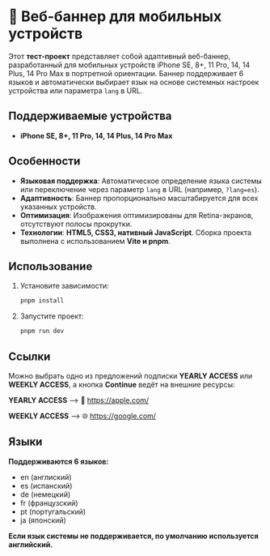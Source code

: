 # :iphone: Веб-баннер для мобильных устройств

Этот **тест-проект** представляет собой адаптивный веб-баннер, разработанный для мобильных устройств iPhone SE, 8+, 11 Pro, 14, 14 Plus, 14 Pro Max в портретной ориентации. Баннер поддерживает 6 языков и автоматически выбирает язык на основе системных настроек устройства или параметра `lang` в URL.

## Поддерживаемые устройства
- **iPhone SE, 8+, 11 Pro, 14, 14 Plus, 14 Pro Max**

## Особенности
- **Языковая поддержка**: Автоматическое определение языка системы или переключение через параметр `lang` в URL (например, `?lang=es`).
- **Адаптивность**: Баннер пропорционально масштабируется для всех указанных устройств.
- **Оптимизация**: Изображения оптимизированы для Retina-экранов, отсутствуют полосы прокрутки.
- **Технологии**: **HTML5, CSS3, нативный JavaScript**. Сборка проекта выполнена с использованием **Vite и pnpm**.

## Использование
1. Установите зависимости:
   ```bash
   pnpm install
   ```

2. Запустите проект:
    ```bash
   pnpm run dev
   ```

## Ссылки
Можно выбрать одно из предложений подписки **YEARLY ACCESS** или **WEEKLY ACCESS**, а кнопка **Continue** ведёт на внешние ресурсы:

**YEARLY ACCESS** --> :iphone: https://apple.com/

**WEEKLY ACCESS** --> :globe_with_meridians: https://google.com/

## Языки
**Поддерживаются 6 языков:**
- en (англиский)
- es (испанский)
- de (немецкий)
- fr (французский)
- pt (португальский)
- ja (японский)

**Если язык системы не поддерживается, по умолчанию используется английский.**

